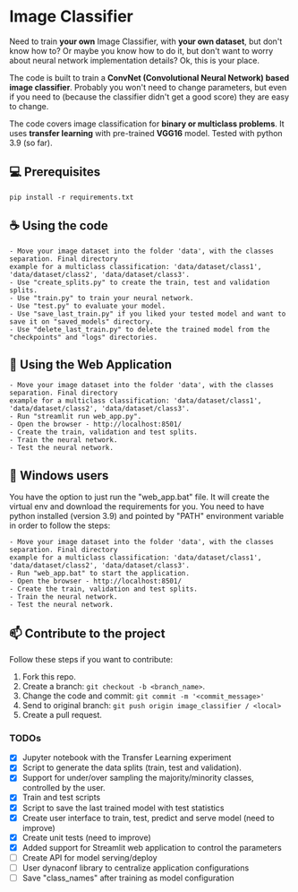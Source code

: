 # Image Classifier

Need to train **your own** Image Classifier, with **your own dataset**, but don't know how to? Or maybe you know how to do it, 
but don't want to worry about neural network implementation details? Ok, this is your place.

The code is built to train a **ConvNet (Convolutional Neural Network) based image classifier**. Probably you won't 
need to change parameters, but even if you need to (because the classifier didn't get a good score) they are easy to 
change.

The code covers image classification for **binary or multiclass problems**. It uses **transfer learning** with pre-trained 
**VGG16** model. Tested with python 3.9 (so far).

## 💻 Prerequisites

```
pip install -r requirements.txt
```

## ☕ Using the code

```
- Move your image dataset into the folder 'data', with the classes separation. Final directory 
example for a multiclass classification: 'data/dataset/class1', 'data/dataset/class2', 'data/dataset/class3'.
- Use "create_splits.py" to create the train, test and validation splits.
- Use "train.py" to train your neural network.
- Use "test.py" to evaluate your model.
- Use "save_last_train.py" if you liked your tested model and want to save it on "saved_models" directory.
- Use "delete_last_train.py" to delete the trained model from the "checkpoints" and "logs" directories.
```

## 🚀 Using the Web Application
```
- Move your image dataset into the folder 'data', with the classes separation. Final directory 
example for a multiclass classification: 'data/dataset/class1', 'data/dataset/class2', 'data/dataset/class3'.
- Run "streamlit run web_app.py".
- Open the browser - http://localhost:8501/
- Create the train, validation and test splits.
- Train the neural network.
- Test the neural network.
```

## 🔨 Windows users
You have the option to just run the "web_app.bat" file. It will create the virtual env and download the requirements for you.
You need to have python installed (version 3.9) and pointed by "PATH" environment variable in order to follow the steps:

```
- Move your image dataset into the folder 'data', with the classes separation. Final directory 
example for a multiclass classification: 'data/dataset/class1', 'data/dataset/class2', 'data/dataset/class3'.
- Run "web_app.bat" to start the application.
- Open the browser - http://localhost:8501/
- Create the train, validation and test splits.
- Train the neural network.
- Test the neural network.
```

## 📫 Contribute to the project
Follow these steps if you want to contribute:

1. Fork this repo.
2. Create a branch: `git checkout -b <branch_name>`.
3. Change the code and commit: `git commit -m '<commit_message>'`
4. Send to original branch: `git push origin image_classifier / <local>`
5. Create a pull request.

### TODOs
- [X] Jupyter notebook with the Transfer Learning experiment
- [X] Script to generate the data splits (train, test and validation).
- [X] Support for under/over sampling the majority/minority classes, controlled by the user.
- [X] Train and test scripts
- [X] Script to save the last trained model with test statistics
- [X] Create user interface to train, test, predict and serve model (need to improve)
- [X] Create unit tests (need to improve)
- [X] Added support for Streamlit web application to control the parameters
- [ ] Create API for model serving/deploy
- [ ] User dynaconf library to centralize application configurations
- [ ] Save "class_names" after training as model configuration